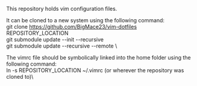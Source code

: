 This repository holds vim configuration files.

It can be cloned to a new system using the following command:\
git clone https://github.com/BigMace23/vim-dotfiles REPOSITORY_LOCATION \
git submodule update --init --recursive \
git submodule update --recursive --remote \

The vimrc file should be symbolically linked into the home folder using the
following command:\
ln -s REPOSITORY_LOCATION ~/.vimrc (or wherever the repository was cloned to)\

